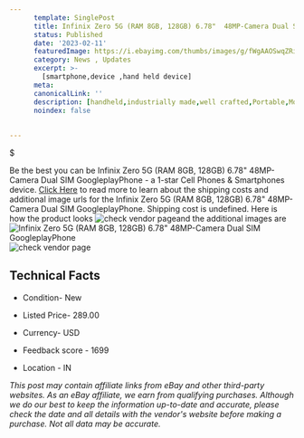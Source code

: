 ```yaml
---
      template: SinglePost
      title: Infinix Zero 5G (RAM 8GB, 128GB) 6.78"  48MP-Camera Dual SIM GoogleplayPhone
      status: Published
      date: '2023-02-11'
      featuredImage: https://i.ebayimg.com/thumbs/images/g/fWgAAOSwqZRiC110/s-l225.jpg
      category: News , Updates
      excerpt: >-
        [smartphone,device ,hand held device]
      meta:
      canonicalLink: ''
      description: [handheld,industrially made,well crafted,Portable,Mobile,Compact,Convenient,Lightweight,Maneuverable,Man-portable,Miniature,Carriable,Hand-held,Light,Holdable,Transportable,Mobile device,Pocket-sized,On-the-go,Wireless,Cordless,Compact size,Convenient size, smartphone,device ,hand held device]
      noindex: false
      
        
---
```

$

Be the best you can be  Infinix Zero 5G (RAM 8GB, 128GB) 6.78"  48MP-Camera Dual SIM GoogleplayPhone - a 1-star Cell Phones & Smartphones device. [Click Here](https://www.ebay.com/itm/175159398564?hash=item28c85050a4%3Ag%3AfWgAAOSwqZRiC110&mkevt=1&mkcid=1&mkrid=711-53200-19255-0&campid=%253CePNCampaignId%253E&customid=%253CreferenceId%253E&toolid=10049) to read more to learn about the shipping costs and additional image urls for the Infinix Zero 5G (RAM 8GB, 128GB) 6.78"  48MP-Camera Dual SIM GoogleplayPhone. Shipping cost is undefined. Here is how the product looks ![check vendor page](https://i.ebayimg.com/thumbs/images/g/fWgAAOSwqZRiC110/s-l225.jpg)and the additional images are![Infinix Zero 5G (RAM 8GB, 128GB) 6.78"  48MP-Camera Dual SIM GoogleplayPhone](https://i.ebayimg.com/images/g/fWgAAOSwqZRiC110/s-l960.jpg)![check vendor page](https://origin-galleryplus.ebayimg.com/ws/web/175159398564_2_0_1/225x225.jpg,https://origin-galleryplus.ebayimg.com/ws/web/175159398564_3_0_1/225x225.jpg,https://origin-galleryplus.ebayimg.com/ws/web/175159398564_4_0_1/225x225.jpg,https://origin-galleryplus.ebayimg.com/ws/web/175159398564_5_0_1/225x225.jpg,https://origin-galleryplus.ebayimg.com/ws/web/175159398564_6_0_1/225x225.jpg,https://origin-galleryplus.ebayimg.com/ws/web/175159398564_7_0_1/225x225.jpg,https://origin-galleryplus.ebayimg.com/ws/web/175159398564_8_0_1/225x225.jpg,https://origin-galleryplus.ebayimg.com/ws/web/175159398564_9_0_1/225x225.jpg,https://origin-galleryplus.ebayimg.com/ws/web/175159398564_10_0_1/225x225.jpg)



 ## Technical Facts 



     
      

 - Condition- New 


      

 - Listed Price- 289.00 


      

 - Currency- USD 


      

 - Feedback score - 1699 


      

 - Location - IN 


      
      

 *_This post may contain affiliate links from eBay and other third-party websites. As an eBay affiliate, we earn from qualifying purchases. Although we do our best to keep the information up-to-date and accurate, please check the date and all details with the vendor's website before making a purchase. Not all data may be accurate._*







